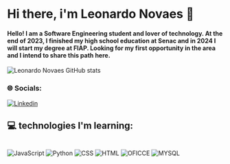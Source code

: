 # Hi there, i'm Leonardo Novaes 👋

#### Hello! I am a Software Engineering student and lover of technology. At the end of 2023, I finished my high school education at Senac and in 2024 I will start my degree at FIAP. Looking for my first opportunity in the area and I intend to share this path here.

![Leonardo Novaes GitHub stats](https://github-readme-stats.vercel.app/api?username=leonardonnovaes&show_icons=true&theme=radical)


### 🌐 Socials:

[![Linkedin](https://img.shields.io/badge/LinkedIn-0077B5?style=for-the-badge&logo=linkedin&logoColor=white)](https://www.linkedin.com/in/leonardo-novaes-64306a272/)


##  💻 technologies I'm learning:

<div style="display: inline_block"><br/>
  <img alt ="JavaScript" src="https://img.shields.io/badge/JavaScript-F7DF1E?style=for-the-badge&logo=javascript&logoColor=black">
  <img alt ="Python" src="https://img.shields.io/badge/Python-3776AB?style=for-the-badge&logo=python&logoColor=white">
  <img alt ="CSS" src="https://img.shields.io/badge/CSS3-1572B6?style=for-the-badge&logo=css3&logoColor=white">
  <img alt ="HTML" src="https://img.shields.io/badge/HTML5-E34F26?style=for-the-badge&logo=html5&logoColor=white">
  <img alt="OFICCE" src="https://img.shields.io/badge/Microsoft_Office-D83B01?style=for-the-badge&logo=microsoft-office&logoColor=white">
  <img alt="MYSQL" src="https://img.shields.io/badge/MySQL-005C84?style=for-the-badge&logo=mysql&logoColor=white">
</div>
